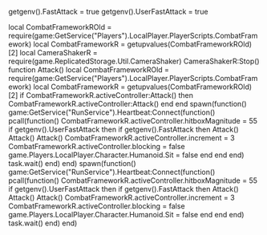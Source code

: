 getgenv().FastAttack = true
getgenv().UserFastAttack = true
    
local CombatFrameworkROld = require(game:GetService("Players").LocalPlayer.PlayerScripts.CombatFramework) 
local CombatFrameworkR = getupvalues(CombatFrameworkROld)[2]
local CameraShakerR = require(game.ReplicatedStorage.Util.CameraShaker)
CameraShakerR:Stop()
function Attack()
    local CombatFrameworkROld = require(game:GetService("Players").LocalPlayer.PlayerScripts.CombatFramework) 
    local CombatFrameworkR = getupvalues(CombatFrameworkROld)[2]
    if CombatFrameworkR.activeController:Attack() then
        CombatFrameworkR.activeController:Attack()
    end
end
spawn(function()
    game:GetService("RunService").Heartbeat:Connect(function()
        pcall(function()
            CombatFrameworkR.activeController.hitboxMagnitude = 55
            if getgenv().UserFastAttack then
                if getgenv().FastAttack then
                    Attack() Attack() Attack()
                    CombatFrameworkR.activeController.increment = 3
                    CombatFrameworkR.activeController.blocking = false
                    game.Players.LocalPlayer.Character.Humanoid.Sit = false
                end
            end
        end)
        task.wait()
    end)
end)
spawn(function()
    game:GetService("RunService").Heartbeat:Connect(function()
        pcall(function()
            CombatFrameworkR.activeController.hitboxMagnitude = 55
            if getgenv().UserFastAttack then
                if getgenv().FastAttack then
                    Attack() Attack() Attack()
                    CombatFrameworkR.activeController.increment = 3
                    CombatFrameworkR.activeController.blocking = false
                    game.Players.LocalPlayer.Character.Humanoid.Sit = false
                end
            end
        end)
        task.wait()
    end)
end)
